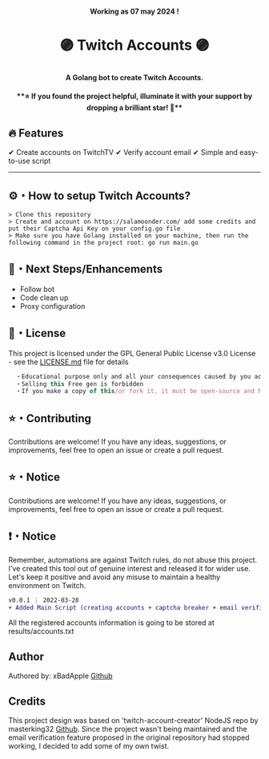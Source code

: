 <h4 align="center">
  Working as 07 may 2024 !
</h4>

<h1 align="center">
  <p>🟣 Twitch Accounts 🟣</p>
  <h4 align="center">
  A Golang bot to create Twitch Accounts.
  </h4>

</h1>

<h4 align="center">
  **⭐ If you found the project helpful, illuminate it with your support by dropping a brilliant star! 🌟**
</h4>

## :fire: Features

✔ Create accounts on TwitchTV
✔ Verify account email
✔ Simple and easy-to-use script

---

## ⚙️・How to setup Twitch Accounts?
```sh-session
> Clone this repository
> Create and account on https://salamoonder.com/ add some credits and put their Captcha Api Key on your config.go file
> Make sure you have Golang installed on your machine, then run the following command in the project root: go run main.go 
```

## 🎉・Next Steps/Enhancements

- Follow bot
- Code clean up
- Proxy configuration

## 📄・License

This project is licensed under the GPL General Public License v3.0 License - see the [LICENSE.md](./LICENSE) file for details
```js
  ・Educational purpose only and all your consequences caused by you actions is your responsibility
  ・Selling this Free gen is forbidden
  ・If you make a copy of this/or fork it, it must be open-source and have credits linking to this repo
```

## ⭐・Contributing
Contributions are welcome! If you have any ideas, suggestions, or improvements, feel free to open an issue or create a pull request.

## ⭐・Notice
Contributions are welcome! If you have any ideas, suggestions, or improvements, feel free to open an issue or create a pull request.


## ❗・Notice
Remember, automations are against Twitch rules, do not abuse this project. I've created this tool out of genuine interest and released it for wider use. Let's keep it positive and avoid any misuse to maintain a healthy environment on Twitch.

```diff
v0.0.1 ⋮ 2022-03-28
+ Added Main Script (creating accounts + captcha breaker + email verification)
```

<p>
  All the registered accounts information is going to be stored at results/accounts.txt
</p>


## Author
Authored by: xBadApple [Github](https://github.com/xBadApple)

## Credits
This project design was based on 'twitch-account-creator' NodeJS repo by masterking32 [Github](https://github.com/masterking32). Since the project wasn't being maintained and the email verification feature proposed in the original repository had stopped working, I decided to add some of my own twist.
